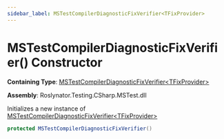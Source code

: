 ```yaml
---
sidebar_label: MSTestCompilerDiagnosticFixVerifier<TFixProvider>
---
```


# MSTestCompilerDiagnosticFixVerifier\(\) Constructor

**Containing Type**: [MSTestCompilerDiagnosticFixVerifier&lt;TFixProvider&gt;](../index.md)

**Assembly**: Roslynator\.Testing\.CSharp\.MSTest\.dll

  
Initializes a new instance of [MSTestCompilerDiagnosticFixVerifier&lt;TFixProvider&gt;](../index.md)

```csharp
protected MSTestCompilerDiagnosticFixVerifier()
```

